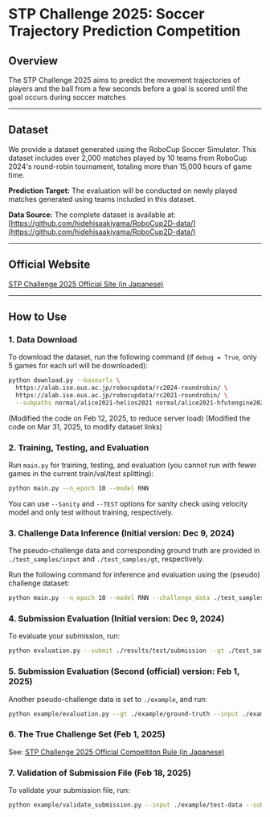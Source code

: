 # STP Challenge 2025: Soccer Trajectory Prediction Competition 

## Overview  
The STP Challenge 2025 aims to predict the movement trajectories of players and the ball from a few seconds before a goal is scored until the goal occurs during soccer matches

---

## Dataset  
We provide a dataset generated using the RoboCup Soccer Simulator. This dataset includes over 2,000 matches played by 10 teams from RoboCup 2024's round-robin tournament, totaling more than 15,000 hours of game time.  

**Prediction Target:** The evaluation will be conducted on newly played matches generated using teams included in this dataset.

**Data Source:** The complete dataset is available at: [https://github.com/hidehisaakiyama/RoboCup2D-data/](https://github.com/hidehisaakiyama/RoboCup2D-data/)

---

## Official Website  
[STP Challenge 2025 Official Site (in Japanese)](https://sites.google.com/view/stp-challenge/)

---

## How to Use  

### 1. Data Download  

To download the dataset, run the following command (if `debug = True`, only 5 games for each url will be downloaded):  
```bash
python download.py --baseurls \
  https://alab.ise.ous.ac.jp/robocupdata/rc2024-roundrobin/ \
  https://alab.ise.ous.ac.jp/robocupdata/rc2021-roundrobin/ \
  --subpaths normal/alice2021-helios2021 normal/alice2021-hfutengine2021
```
(Modified the code on Feb 12, 2025, to reduce server load)
(Modified the code on Mar 31, 2025, to modify dataset links)

### 2. Training, Testing, and Evaluation
Run `main.py` for training, testing, and evaluation (you cannot run with fewer games in the current train/val/test splitting):

```bash
python main.py --n_epoch 10 --model RNN
```

You can use `--Sanity` and `--TEST` options for sanity check using velocity model and only test without training, respectively.

### 3. Challenge Data Inference (Initial version: Dec 9, 2024)
The pseudo-challenge data and corresponding ground truth are provided in `./test_samples/input` and `./test_samples/gt`, respectively.

Run the following command for inference and evaluation using the (pseudo) challenge dataset:

```bash
python main.py --n_epoch 10 --model RNN --challenge_data ./test_samples/input
```

### 4. Submission Evaluation (Initial version: Dec 9, 2024)
To evaluate your submission, run:

```bash
python evaluation.py --submit ./results/test/submission --gt ./test_samples/gt --input ./test_samples/input
```

### 5. Submission Evaluation (Second (official) version: Feb 1, 2025)
Another pseudo-challenge data is set to `./example`, and run:

```bash
python example/evaluation.py --gt ./example/ground-truth --input ./example/test-data --submit ./example/submission
```

### 6. The True Challenge Set (Feb 1, 2025)
See: 
[STP Challenge 2025 Official Compeititon Rule (in Japanese)](https://sites.google.com/view/stp-challenge/%E7%AB%B6%E6%8A%80%E3%83%AB%E3%83%BC%E3%83%AB)

### 7. Validation of Submission File (Feb 18, 2025)
To validate your submission file, run:

```bash
python example/validate_submission.py --input ./example/test-data --submit ./example/submission
```
